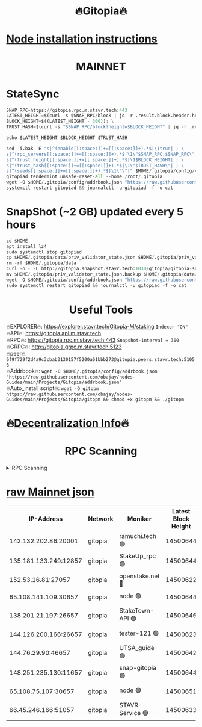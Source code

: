 <h1 align="center"> 🔥Gitopia🔥</h1>

[Node installation instructions](https://github.com/obajay/nodes-Guides/tree/main/Projects/Gitopia)
=

<h1 align="center"> MAINNET</h1>

# StateSync
```python
SNAP_RPC=https://gitopia.rpc.m.stavr.tech:443
LATEST_HEIGHT=$(curl -s $SNAP_RPC/block | jq -r .result.block.header.height); \
BLOCK_HEIGHT=$((LATEST_HEIGHT - 300)); \
TRUST_HASH=$(curl -s "$SNAP_RPC/block?height=$BLOCK_HEIGHT" | jq -r .result.block_id.hash)

echo $LATEST_HEIGHT $BLOCK_HEIGHT $TRUST_HASH

sed -i.bak -E "s|^(enable[[:space:]]+=[[:space:]]+).*$|\1true| ; \
s|^(rpc_servers[[:space:]]+=[[:space:]]+).*$|\1\"$SNAP_RPC,$SNAP_RPC\"| ; \
s|^(trust_height[[:space:]]+=[[:space:]]+).*$|\1$BLOCK_HEIGHT| ; \
s|^(trust_hash[[:space:]]+=[[:space:]]+).*$|\1\"$TRUST_HASH\"| ; \
s|^(seeds[[:space:]]+=[[:space:]]+).*$|\1\"\"|" $HOME/.gitopia/config/config.toml
gitopiad tendermint unsafe-reset-all --home /root/.gitopia
wget -O $HOME/.gitopia/config/addrbook.json "https://raw.githubusercontent.com/obajay/nodes-Guides/main/Projects/Gitopia/addrbook.json"
systemctl restart gitopiad && journalctl -u gitopiad -f -o cat
```
# SnapShot (~2 GB) updated every 5 hours
```python
cd $HOME
apt install lz4
sudo systemctl stop gitopiad
cp $HOME/.gitopia/data/priv_validator_state.json $HOME/.gitopia/priv_validator_state.json.backup
rm -rf $HOME/.gitopia/data
curl -o - -L http://gitopia.snapshot.stavr.tech:1030/gitopia/gitopia-snap.tar.lz4 | lz4 -c -d - | tar -x -C $HOME/.gitopia --strip-components 2
mv $HOME/.gitopia/priv_validator_state.json.backup $HOME/.gitopia/data/priv_validator_state.json
wget -O $HOME/.gitopia/config/addrbook.json "https://raw.githubusercontent.com/obajay/nodes-Guides/main/Projects/Gitopia/addrbook.json"
sudo systemctl restart gitopiad && journalctl -u gitopiad -f -o cat
```
 <h1 align="center"> Useful Tools</h1>

🔥EXPLORER🔥:      https://explorer.stavr.tech/Gitopia-M/staking  `Indexer "ON"` \
🔥API🔥: 			 		 https://gitopia.api.m.stavr.tech \
🔥RPC🔥:           https://gitopia.rpc.m.stavr.tech:443              `Snapshot-interval = 300` \
🔥GRPC🔥:          http://gitopia.grpc.m.stavr.tech:5123 \
🔥peer🔥:					 `6f9f729f2d4a9c3cbab3130157f5200a61bbb273@gitopia.peers.stavr.tech:51056` \
🔥Addrbook🔥:    ```wget -O $HOME/.gitopia/config/addrbook.json "https://raw.githubusercontent.com/obajay/nodes-Guides/main/Projects/Gitopia/addrbook.json"``` \
🔥Auto_install script🔥: ```wget -O gitopm https://raw.githubusercontent.com/obajay/nodes-Guides/main/Projects/Gitopia/gitopm && chmod +x gitopm && ./gitopm```

🔥[Decentralization Info](https://github.com/obajay/StateSync-snapshots/tree/main/Projects/Gitopia/Decentralization)🔥
=

<h1 align="center"> RPC Scanning</h1>

<details>
<summary>RPC Scanning</summary>

<h2 align="center"> We scan nodes in real time every 4 hours. And we provide the final result of RPC endpoints.
We cannot influence the operation of these nodes in any way. </h2>


```python
If Voting Power is higher than 0 --> then the Node is a validator of the network and may be subject to attack and be a potential threat to the chain.
```
```python
We marked such validators with a red symbol
```

</details>

[raw Mainnet json](https://rpc-check.gitopm.stavr.tech/gitopm/rpc-gitopm-result.json)
=

<table><tr><th>IP-Address</th><th>Network</th><th>Moniker</th><th>Latest Block Height</th><th>Earliest Block Height</th><th>Catching Up</th><th>Tx Index</th><th>Voting Power</th><th>Scan Time</th></tr><tr><td>142.132.202.86:20001</td><td>gitopia</td><td>ramuchi.tech 🟢</td><td>14500644</td><td>6548337</td><td>False</td><td>on</td><td>0</td><td>2024-02-27T21:29:45.583061501UTC</td></tr><tr><td>135.181.133.249:12857</td><td>gitopia</td><td>StakeUp_rpc 🟢</td><td>14500644</td><td>8010001</td><td>False</td><td>on</td><td>0</td><td>2024-02-27T21:29:45.926227669UTC</td></tr><tr><td>152.53.16.81:27057</td><td>gitopia</td><td>openstake.net 🔴</td><td>14500622</td><td>10455001</td><td>False</td><td>off</td><td>53158</td><td>2024-02-27T21:29:04.831972545UTC</td></tr><tr><td>65.108.141.109:30657</td><td>gitopia</td><td>node 🟢</td><td>14500644</td><td>12299845</td><td>False</td><td>on</td><td>0</td><td>2024-02-27T21:29:43.022251609UTC</td></tr><tr><td>138.201.21.197:26657</td><td>gitopia</td><td>StakeTown-API 🟢</td><td>14500646</td><td>12733501</td><td>False</td><td>on</td><td>0</td><td>2024-02-27T21:29:50.357811726UTC</td></tr><tr><td>144.126.200.166:26657</td><td>gitopia</td><td>tester-121 🟢</td><td>14500623</td><td>12832814</td><td>False</td><td>off</td><td>0</td><td>2024-02-27T21:29:07.205666026UTC</td></tr><tr><td>144.76.29.90:46657</td><td>gitopia</td><td>UTSA_guide 🟢</td><td>14500642</td><td>13035301</td><td>False</td><td>on</td><td>0</td><td>2024-02-27T21:29:36.510750801UTC</td></tr><tr><td>148.251.235.130:11657</td><td>gitopia</td><td>snap-gitopia 🟢</td><td>14500644</td><td>14079001</td><td>False</td><td>on</td><td>0</td><td>2024-02-27T21:29:43.331970349UTC</td></tr><tr><td>65.108.75.107:30657</td><td>gitopia</td><td>node 🟢</td><td>14500651</td><td>14269230</td><td>False</td><td>on</td><td>0</td><td>2024-02-27T21:29:56.833107850UTC</td></tr><tr><td>66.45.246.166:51057</td><td>gitopia</td><td>STAVR-Service 🟢</td><td>14500633</td><td>14488501</td><td>False</td><td>on</td><td>0</td><td>2024-02-27T21:29:26.062526325UTC</td></tr></table>
